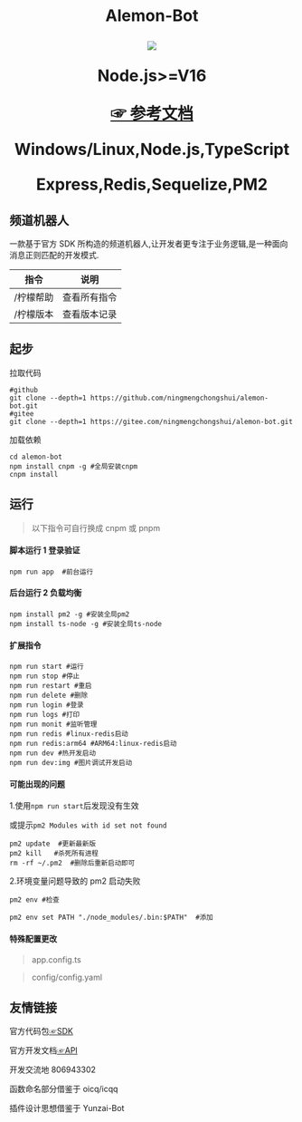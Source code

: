<h1 align="center">
 <span> Alemon-Bot</span> 
<a  href='https://github.com/ningmengchongshui/alemon-bot/stargazers'>

[![](https://profile-counter.glitch.me/alemon-bot/count.svg)](https://gitee.com/ningmengchongshui/alemon-bot)

Node.js>=V16

[☞ 参考文档](http://three-point-of-water.gitee.io/point/)

Windows/Linux,Node.js,TypeScript

Express,Redis,Sequelize,PM2

</a>
</h1>

## 频道机器人

一款基于官方 SDK 所构造的频道机器人,让开发者更专注于业务逻辑,是一种面向消息正则匹配的开发模式.

| 指令      | 说明         |
| --------- | ------------ |
| /柠檬帮助 | 查看所有指令 |
| /柠檬版本 | 查看版本记录 |

## 起步

拉取代码

```
#github
git clone --depth=1 https://github.com/ningmengchongshui/alemon-bot.git
#gitee
git clone --depth=1 https://gitee.com/ningmengchongshui/alemon-bot.git
```

加载依赖

```
cd alemon-bot
npm install cnpm -g #全局安装cnpm
cnpm install
```

## 运行

> 以下指令可自行换成 cnpm 或 pnpm

#### 脚本运行 1 登录验证

```
npm run app  #前台运行
```

#### 后台运行 2 负载均衡

```
npm install pm2 -g #安装全局pm2
npm install ts-node -g #安装全局ts-node
```

#### 扩展指令

```
npm run start #运行
npm run stop #停止
npm run restart #重启
npm run delete #删除
npm run login #登录
npm run logs #打印
npm run monit #监听管理
npm run redis #linux-redis启动
npm run redis:arm64 #ARM64:linux-redis启动
npm run dev #热开发启动
npm run dev:img #图片调试开发启动
```

#### 可能出现的问题

1.使用`npm run start`后发现没有生效

或提示`pm2 Modules with id set not found`

```
pm2 update  #更新最新版
pm2 kill   #杀死所有进程
rm -rf ~/.pm2  #删除后重新启动即可
```

2.环境变量问题导致的 pm2 启动失败

```
pm2 env #检查
```

```
pm2 env set PATH "./node_modules/.bin:$PATH"  #添加
```

#### 特殊配置更改

> app.config.ts

> config/config.yaml

## 友情链接

官方代码包[☞SDK](https://github.com/tencent-connect/bot-node-sdk)

官方开发文档[☞API](https://bot.q.qq.com/wiki/develop/nodesdk/guild/guilds.html)

开发交流地 806943302

函数命名部分借鉴于 oicq/icqq

插件设计思想借鉴于 Yunzai-Bot
